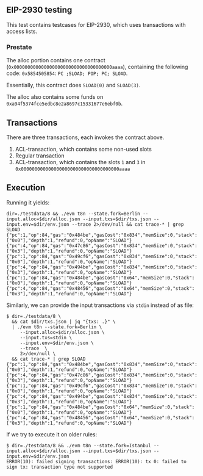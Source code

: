 ## EIP-2930 testing

This test contains testcases for EIP-2930, which uses transactions with access lists. 

### Prestate

The alloc portion contains one contract (`0x000000000000000000000000000000000000aaaa`), containing the 
following code: `0x5854505854`: `PC ;SLOAD; POP; PC; SLOAD`.

Essentially, this contract does `SLOAD(0)` and `SLOAD(3)`.

The alloc also contains some funds on `0xa94f5374fce5edbc8e2a8697c15331677e6ebf0b`. 

## Transactions

There are three transactions, each invokes the contract above. 

1. ACL-transaction, which contains some non-used slots
2. Regular transaction
3. ACL-transaction, which contains the slots `1` and `3` in `0x000000000000000000000000000000000000aaaa`

## Execution 

Running it yields: 
```
dir=./testdata/8 && ./evm t8n --state.fork=Berlin --input.alloc=$dir/alloc.json --input.txs=$dir/txs.json --input.env=$dir/env.json --trace 2>/dev/null && cat trace-* | grep SLOAD
{"pc":1,"op":84,"gas":"0x484be","gasCost":"0x834","memSize":0,"stack":["0x0"],"depth":1,"refund":0,"opName":"SLOAD"}
{"pc":4,"op":84,"gas":"0x47c86","gasCost":"0x834","memSize":0,"stack":["0x3"],"depth":1,"refund":0,"opName":"SLOAD"}
{"pc":1,"op":84,"gas":"0x49cf6","gasCost":"0x834","memSize":0,"stack":["0x0"],"depth":1,"refund":0,"opName":"SLOAD"}
{"pc":4,"op":84,"gas":"0x494be","gasCost":"0x834","memSize":0,"stack":["0x3"],"depth":1,"refund":0,"opName":"SLOAD"}
{"pc":1,"op":84,"gas":"0x484be","gasCost":"0x64","memSize":0,"stack":["0x0"],"depth":1,"refund":0,"opName":"SLOAD"}
{"pc":4,"op":84,"gas":"0x48456","gasCost":"0x64","memSize":0,"stack":["0x3"],"depth":1,"refund":0,"opName":"SLOAD"}
```

Similarly, we can provide the input transactions via `stdin` instead of as file: 

```
$ dir=./testdata/8 \
  && cat $dir/txs.json | jq "{txs: .}" \
  | ./evm t8n --state.fork=Berlin \
     --input.alloc=$dir/alloc.json \
     --input.txs=stdin \
     --input.env=$dir/env.json \
     --trace  \
     2>/dev/null \
  && cat trace-* | grep SLOAD
{"pc":1,"op":84,"gas":"0x484be","gasCost":"0x834","memSize":0,"stack":["0x0"],"depth":1,"refund":0,"opName":"SLOAD"}
{"pc":4,"op":84,"gas":"0x47c86","gasCost":"0x834","memSize":0,"stack":["0x3"],"depth":1,"refund":0,"opName":"SLOAD"}
{"pc":1,"op":84,"gas":"0x49cf6","gasCost":"0x834","memSize":0,"stack":["0x0"],"depth":1,"refund":0,"opName":"SLOAD"}
{"pc":4,"op":84,"gas":"0x494be","gasCost":"0x834","memSize":0,"stack":["0x3"],"depth":1,"refund":0,"opName":"SLOAD"}
{"pc":1,"op":84,"gas":"0x484be","gasCost":"0x64","memSize":0,"stack":["0x0"],"depth":1,"refund":0,"opName":"SLOAD"}
{"pc":4,"op":84,"gas":"0x48456","gasCost":"0x64","memSize":0,"stack":["0x3"],"depth":1,"refund":0,"opName":"SLOAD"}
```

If we try to execute it on older rules: 
```
$ dir=./testdata/8 && ./evm t8n --state.fork=Istanbul --input.alloc=$dir/alloc.json --input.txs=$dir/txs.json --input.env=$dir/env.json 
ERROR(10): failed signing transactions: ERROR(10): tx 0: failed to sign tx: transaction type not supported
```
